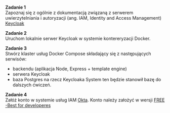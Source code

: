 **Zadanie 1**\
Zapoznaj się z ogólnie z dokumentacją związaną z serwerem uwierzytelniania i autoryzacji (ang. IAM, Identity and Access Management) [Keycloak](https://www.keycloak.org)

**Zadanie 2**\
Uruchom lokalnie serwer Keycloak w systemie kontereryzacji Docker. 

**Zadanie 3**\
Stwórz klaster usług Docker Compose składający się z następujących serwisów:
- backendu (aplikacja Node, Express + template engine)
- serwera Keycloak
- baza Postgres na rzecz Keycloaka
System ten  będzie stanowił bazę do dalszych ćwiczeń.

**Zadanie 4**\
Załóż konto w systemie usług IAM [Okta](https://www.okta.com). Konto należy założyć w wersji [FREE -Best for developeres](https://developer.okta.com/signup/)
